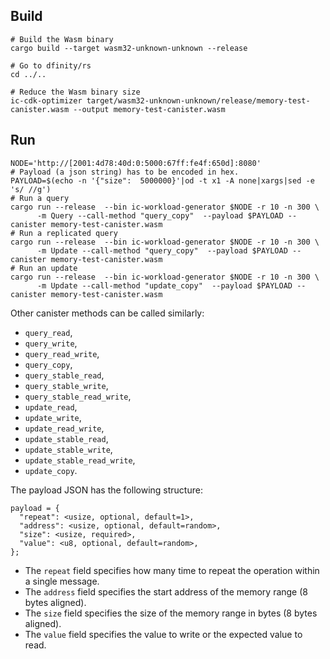 Build
-----

```
# Build the Wasm binary
cargo build --target wasm32-unknown-unknown --release

# Go to dfinity/rs
cd ../..

# Reduce the Wasm binary size
ic-cdk-optimizer target/wasm32-unknown-unknown/release/memory-test-canister.wasm --output memory-test-canister.wasm
```

Run
---

```
NODE='http://[2001:4d78:40d:0:5000:67ff:fe4f:650d]:8080'
# Payload (a json string) has to be encoded in hex.
PAYLOAD=$(echo -n '{"size":  5000000}'|od -t x1 -A none|xargs|sed -e 's/ //g')
# Run a query
cargo run --release  --bin ic-workload-generator $NODE -r 10 -n 300 \
      -m Query --call-method "query_copy"  --payload $PAYLOAD --canister memory-test-canister.wasm
# Run a replicated query
cargo run --release  --bin ic-workload-generator $NODE -r 10 -n 300 \
      -m Update --call-method "query_copy"  --payload $PAYLOAD --canister memory-test-canister.wasm
# Run an update
cargo run --release  --bin ic-workload-generator $NODE -r 10 -n 300 \
      -m Update --call-method "update_copy"  --payload $PAYLOAD --canister memory-test-canister.wasm
```

Other canister methods can be called similarly:
- `query_read`,
- `query_write`,
- `query_read_write`,
- `query_copy`,
- `query_stable_read`,
- `query_stable_write`,
- `query_stable_read_write`,
- `update_read`,
- `update_write`,
- `update_read_write`,
- `update_stable_read`,
- `update_stable_write`,
- `update_stable_read_write`,
- `update_copy`.

The payload JSON has the following structure:
```
payload = {
  "repeat": <usize, optional, default=1>,
  "address": <usize, optional, default=random>,
  "size": <usize, required>,
  "value": <u8, optional, default=random>,
};
```

- The `repeat` field specifies how many time to repeat the operation within a single message.
- The `address` field specifies the start address of the memory range (8 bytes aligned).
- The `size` field specifies the size of the memory range in bytes (8 bytes aligned).
- The `value` field specifies the value to write or the expected value to read.
